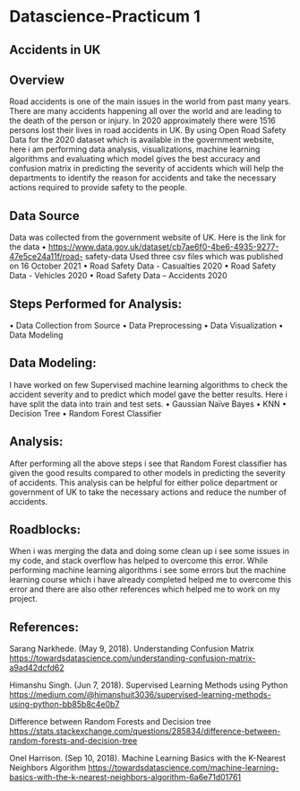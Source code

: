 # Datascience-Practicum 1
## Accidents in UK
## Overview
Road accidents is one of the main issues in the world from past many years. There are many accidents happening all over the world and are leading to the death of the person or injury. In 2020 approximately there were 1516 persons lost their lives in road accidents in UK. By using Open Road Safety Data for the 2020 dataset which is available in the government website, here i am performing data analysis, visualizations, machine learning algorithms and evaluating which model gives the best accuracy and confusion matrix in predicting the severity of accidents which will help the departments to identify the reason for accidents and take the necessary actions required to provide safety to the people.

## Data Source
Data was collected from the government website of UK. Here is the link for the data
•	https://www.data.gov.uk/dataset/cb7ae6f0-4be6-4935-9277-47e5ce24a11f/road-  safety-data 
 Used three csv files which was published on 16 October 2021
•	Road Safety Data - Casualties 2020
•	Road Safety Data - Vehicles 2020
•	Road Safety Data – Accidents 2020

## Steps Performed for Analysis:
•	Data Collection from Source
•	Data Preprocessing
•	Data Visualization
•	Data Modeling

## Data Modeling:
I have worked on few Supervised machine learning algorithms to check the accident severity and to predict which model gave the better results. Here i have split the data into train and test sets.
•	Gaussian Naïve Bayes
•	KNN
•	Decision Tree
•	Random Forest Classifier

## Analysis: 
After performing all the above steps i see that Random Forest classifier has given the good results compared to other models in predicting the severity of accidents. This analysis can be helpful for either police department or government of UK to take the necessary actions and reduce the number of accidents.

## Roadblocks: 
When i was merging the data and doing some clean up i see some issues in my code, and stack overflow has helped to overcome this error.
While performing machine learning algorithms i see some errors but the machine learning course which i have already completed helped me to overcome this error and there are also other references which helped me to work on my project.

## References: 
Sarang Narkhede. (May 9, 2018). Understanding Confusion Matrix
https://towardsdatascience.com/understanding-confusion-matrix-a9ad42dcfd62

Himanshu Singh. (Jun 7, 2018). Supervised Learning Methods using Python
https://medium.com/@himanshuit3036/supervised-learning-methods-using-python-bb85b8c4e0b7 

Difference between Random Forests and Decision tree
https://stats.stackexchange.com/questions/285834/difference-between-random-forests-and-decision-tree 

Onel Harrison. (Sep 10, 2018). Machine Learning Basics with the K-Nearest Neighbors Algorithm
https://towardsdatascience.com/machine-learning-basics-with-the-k-nearest-neighbors-algorithm-6a6e71d01761 

